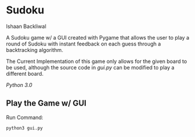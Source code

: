 Sudoku
==============

Ishaan Backliwal

A Sudoku game w/ a GUI created with Pygame that allows the user to play a round of Sudoku with instant feedback on each guess through a backtracking algorithm.

The Current Implementation of this game only allows for the given board to be used, although the source code in *gui.py* can be modified to play a different board.

*Python 3.0*

Play the Game w/ GUI
----------------------------

Run Command:

	python3 gui.py
